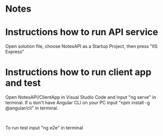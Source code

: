 # Notes
 <h1>Instructions how to run API service</h1>
 <p>Open solution file, choose NotesAPI as a Startup Project, then press "IIS Express"</p>
 <h1>Instructions how to run client app and test </h1>
 <p>Open NotesAPI/ClientApp in Visual Studio Code and input "ng serve" in terminal. If u don't have Angular CLI on your PC input "npm install -g @angular/cli" in terminal.</p></br>
 <p>To run test input "ng e2e" in terminal</p>
  
